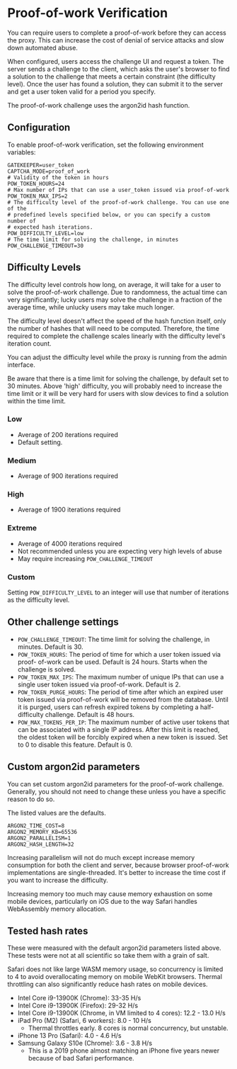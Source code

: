 # Proof-of-work Verification

You can require users to complete a proof-of-work before they can access the
proxy. This can increase the cost of denial of service attacks and slow down
automated abuse.

When configured, users access the challenge UI and request a token. The server
sends a challenge to the client, which asks the user's browser to find a 
solution to the challenge that meets a certain constraint (the difficulty
level). Once the user has found a solution, they can submit it to the server
and get a user token valid for a period you specify.

The proof-of-work challenge uses the argon2id hash function.

## Configuration

To enable proof-of-work verification, set the following environment variables:

```
GATEKEEPER=user_token
CAPTCHA_MODE=proof_of_work
# Validity of the token in hours
POW_TOKEN_HOURS=24
# Max number of IPs that can use a user_token issued via proof-of-work
POW_TOKEN_MAX_IPS=2
# The difficulty level of the proof-of-work challenge. You can use one of the
# predefined levels specified below, or you can specify a custom number of
# expected hash iterations.
POW_DIFFICULTY_LEVEL=low
# The time limit for solving the challenge, in minutes
POW_CHALLENGE_TIMEOUT=30
```

## Difficulty Levels

The difficulty level controls how long, on average, it will take for a user to
solve the proof-of-work challenge. Due to randomness, the actual time can very
significantly; lucky users may solve the challenge in a fraction of the average
time, while unlucky users may take much longer.

The difficulty level doesn't affect the speed of the hash function itself, only
the number of hashes that will need to be computed. Therefore, the time required
to complete the challenge scales linearly with the difficulty level's iteration
count.

You can adjust the difficulty level while the proxy is running from the admin
interface.

Be aware that there is a time limit for solving the challenge, by default set to
30 minutes. Above 'high' difficulty, you will probably need to increase the time
limit or it will be very hard for users with slow devices to find a solution
within the time limit.

### Low

- Average of 200 iterations required
- Default setting.

### Medium

- Average of 900 iterations required

### High

- Average of 1900 iterations required

### Extreme

- Average of 4000 iterations required
- Not recommended unless you are expecting very high levels of abuse
- May require increasing `POW_CHALLENGE_TIMEOUT`

### Custom

Setting `POW_DIFFICULTY_LEVEL` to an integer will use that number of iterations
as the difficulty level.

## Other challenge settings

- `POW_CHALLENGE_TIMEOUT`: The time limit for solving the challenge, in minutes.
  Default is 30.
- `POW_TOKEN_HOURS`: The period of time for which a user token issued via proof-
  of-work can be used. Default is 24 hours. Starts when the challenge is solved.
- `POW_TOKEN_MAX_IPS`: The maximum number of unique IPs that can use a single
  user token issued via proof-of-work. Default is 2.
- `POW_TOKEN_PURGE_HOURS`: The period of time after which an expired user token
  issued via proof-of-work will be removed from the database. Until it is
  purged, users can refresh expired tokens by completing a half-difficulty
  challenge. Default is 48 hours.
- `POW_MAX_TOKENS_PER_IP`: The maximum number of active user tokens that can
  be associated with a single IP address. After this limit is reached, the
  oldest token will be forcibly expired when a new token is issued. Set to 0
  to disable this feature. Default is 0.

## Custom argon2id parameters

You can set custom argon2id parameters for the proof-of-work challenge.
Generally, you should not need to change these unless you have a specific
reason to do so.

The listed values are the defaults.

```
ARGON2_TIME_COST=8
ARGON2_MEMORY_KB=65536
ARGON2_PARALLELISM=1
ARGON2_HASH_LENGTH=32
```

Increasing parallelism will not do much except increase memory consumption for
both the client and server, because browser proof-of-work implementations are
single-threaded. It's better to increase the time cost if you want to increase
the difficulty.

Increasing memory too much may cause memory exhaustion on some mobile devices,
particularly on iOS due to the way Safari handles WebAssembly memory allocation.

## Tested hash rates

These were measured with the default argon2id parameters listed above. These
tests were not at all scientific so take them with a grain of salt.

Safari does not like large WASM memory usage, so concurrency is limited to 4 to
avoid overallocating memory on mobile WebKit browsers. Thermal throttling can
also significantly reduce hash rates on mobile devices.

- Intel Core i9-13900K (Chrome): 33-35 H/s
- Intel Core i9-13900K (Firefox): 29-32 H/s
- Intel Core i9-13900K (Chrome, in VM limited to 4 cores): 12.2 - 13.0 H/s
- iPad Pro (M2) (Safari, 6 workers): 8.0 - 10 H/s
  - Thermal throttles early. 8 cores is normal concurrency, but unstable.
- iPhone 13 Pro (Safari): 4.0 - 4.6 H/s
- Samsung Galaxy S10e (Chrome): 3.6 - 3.8 H/s
  - This is a 2019 phone almost matching an iPhone five years newer because of
    bad Safari performance.
